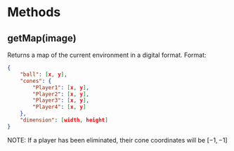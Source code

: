# Methods
## getMap(image)
Returns a map of the current environment in a digital format.
Format: 
```json
{
    "ball": [x, y],
    "cones": {
        "Player1": [x, y],
        "Player2": [x, y],
        "Player3": [x, y],
        "Player4": [x, y]
    },
    "dimension": [width, height]
}
```

NOTE: If a player has been eliminated, their cone coordinates will be $[-1, -1]$